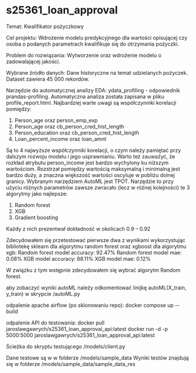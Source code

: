 # s25361_loan_approval

Temat: Kwalifikator pożyczkowy

Cel projektu: Wdrożenie modelu predykcyjnego dla wartości opisującej czy osoba o podanych parametrach kwalifikuje się do otrzymania pożyczki.

Problem do rozwiązania: Wytworzenie oraz wdrożenie modelu o zadowalającej jakości.

Wybrane źródło danych: Dane historyczne na temat udzielanych pożyczek. Dataset zawiera 45 000 rekordów.

Narzędzie do automatycznej analizy EDA: ydata_profiling - odpowiednik prandas-profiling.
Automatyczna analiza została zapisana w pliku profile_report.html.
Najbardziej warte uwagi są współczynniki korelacji pomiędzy:

1. Person_age oraz person_emp_exp
2. Person_age oraz cb_person_cred_hist_length
3. Person_education oraz cb_person_cred_hist_length
4. Loan_percent_income oraz loan_amnt

Są to 4 najwyższe współczynniki korelacji, o czym należy pamiętać przy dalszym rozwoju modelu i jego usprawnianiu.
Warto też zauważyć, że rozkład atrybutu person_income jest bardzo wychylony ku niższym wartościom. Rozstrzał pomiędzy wartością maksymalną i minimalną jest bardzo duży, a znaczna większość wartości oscyluje w pobliżu dolnej granicy.
Wybranym narzędziem AutoML jest TPOT.
Narzędzie to przy użyciu różnych parametrów zawsze zwracało (lecz w różnej kolejności) te 3 algorytmy jako najlepsze:

1. Random forest
2. XGB
3. Gradient boosting

Każdy z nich prezentwał dokładność w okolicach 0.9 – 0.92

Zdecydowałem się przetestować pierwsze dwa z wynikami wykorzystując bibliotekę sklearn dla algorytmu random forest oraz xgboost dla algorytmu xgb:
Random forest model accuracy: 92.47%
Random forest model mae: 0.08%
XGB model accuracy: 88.11%
XGB model mae: 0.12%

W związku z tym wstępnie zdecydowałem się wybrać algorytm Random forest.

aby zobaczyć wyniki autoML należy odkomentować linijkę autoML(X_train, y_train) w skrypcie /autoML.py

odpalenie apache airflow (po sklonowaniu repo):
docker compose up --build

odpalenie API do testowania:
docker pull jaroslawgawrych/s25361_loan_approval_api:latest
docker run -d -p 5000:5000 jaroslawgawrych/s25361_loan_approval_api:latest

Ścieżka do skryptu testującego /models/client.py

Dane testowe są w w folderze /models/sample_data
Wyniki testów znajdują się w folderze /models/sample_data/sample_data_res
